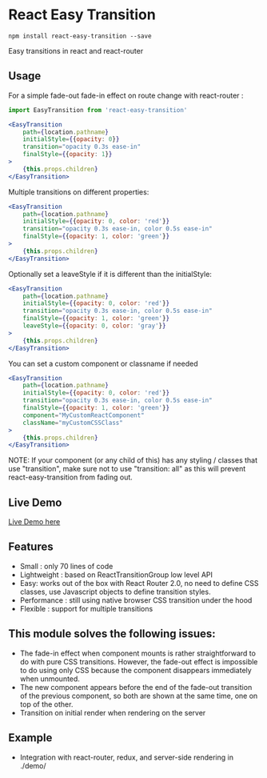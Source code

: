# React Easy Transition

```
npm install react-easy-transition --save
```

Easy transitions in react and react-router

## Usage

For a simple fade-out fade-in effect on route change with react-router :

```jsx
import EasyTransition from 'react-easy-transition'

<EasyTransition
    path={location.pathname}
    initialStyle={{opacity: 0}}
    transition="opacity 0.3s ease-in"
    finalStyle={{opacity: 1}}
>
    {this.props.children}
</EasyTransition>
```

Multiple transitions on different properties:

```jsx
<EasyTransition
    path={location.pathname}
    initialStyle={{opacity: 0, color: 'red'}}
    transition="opacity 0.3s ease-in, color 0.5s ease-in"
    finalStyle={{opacity: 1, color: 'green'}}
>
    {this.props.children}
</EasyTransition>
```

Optionally set a leaveStyle if it is different than the initialStyle:

```jsx
<EasyTransition
    path={location.pathname}
    initialStyle={{opacity: 0, color: 'red'}}
    transition="opacity 0.3s ease-in, color 0.5s ease-in"
    finalStyle={{opacity: 1, color: 'green'}}
    leaveStyle={{opacity: 0, color: 'gray'}}
>
    {this.props.children}
</EasyTransition>
```

You can set a custom component or classname if needed

```jsx
<EasyTransition
    path={location.pathname}
    initialStyle={{opacity: 0, color: 'red'}}
    transition="opacity 0.3s ease-in, color 0.5s ease-in"
    finalStyle={{opacity: 1, color: 'green'}}
    component="MyCustomReactComponent"
    className="myCustomCSSClass"
>
    {this.props.children}
</EasyTransition>
```

NOTE: If your <Link> component (or any child of this) has any styling / classes that use "transition", make sure not to use "transition: all" as this will prevent react-easy-transition from fading out.

## Live Demo

[Live Demo here](https://react-easy-transition.herokuapp.com/)

## Features

* Small : only 70 lines of code
* Lightweight : based on ReactTransitionGroup low level API
* Easy: works out of the box with React Router 2.0, no need to define CSS classes, use Javascript objects to define transition styles.
* Performance : still using native browser CSS transition under the hood
* Flexible : support for multiple transitions

## This module solves the following issues:

* The fade-in effect when component mounts is rather straightforward to do with pure CSS transitions. However, the fade-out effect is impossible to do using only CSS because the component disappears immediately when unmounted.
* The new component appears before the end of the fade-out transition of the previous component, so both are shown at the same time, one on top of the other.
* Transition on initial render when rendering on the server

## Example

* Integration with react-router, redux, and server-side rendering in ./demo/
